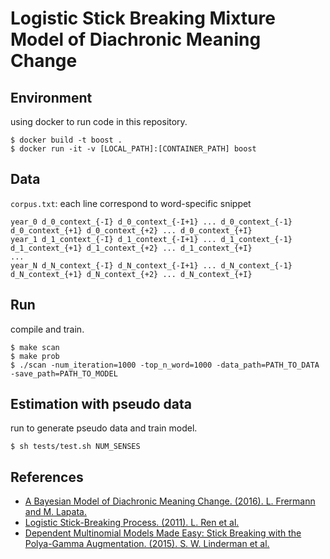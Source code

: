 # Logistic Stick Breaking Mixture Model of Diachronic Meaning Change

## Environment

using docker to run code in this repository.

```
$ docker build -t boost .
$ docker run -it -v [LOCAL_PATH]:[CONTAINER_PATH] boost
```

## Data

`corpus.txt`: each line correspond to word-specific snippet

```
year_0 d_0_context_{-I} d_0_context_{-I+1} ... d_0_context_{-1} d_0_context_{+1} d_0_context_{+2} ... d_0_context_{+I}
year_1 d_1_context_{-I} d_1_context_{-I+1} ... d_1_context_{-1} d_1_context_{+1} d_1_context_{+2} ... d_1_context_{+I}
...
year_N d_N_context_{-I} d_N_context_{-I+1} ... d_N_context_{-1} d_N_context_{+1} d_N_context_{+2} ... d_N_context_{+I}
```

## Run

compile and train.

```
$ make scan
$ make prob
$ ./scan -num_iteration=1000 -top_n_word=1000 -data_path=PATH_TO_DATA -save_path=PATH_TO_MODEL
```

## Estimation with pseudo data

run to generate pseudo data and train model.

```
$ sh tests/test.sh NUM_SENSES
```

## References

- [A Bayesian Model of Diachronic Meaning Change. (2016). L. Frermann and M. Lapata.](https://www.aclweb.org/anthology/Q16-1003.pdf)
- [Logistic Stick-Breaking Process. (2011). L. Ren et al.](https://www.jmlr.org/papers/volume12/ren11a/ren11a.pdf)
- [Dependent Multinomial Models Made Easy: Stick Breaking with the Polya-Gamma Augmentation. (2015). S. W. Linderman et al.](https://www.cs.princeton.edu/~rpa/pubs/linderman2015multinomial.pdf)